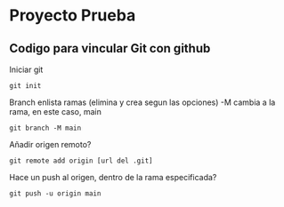 # Proyecto Prueba
## Codigo para vincular Git con github

Iniciar git
~~~
git init
~~~

Branch enlista ramas (elimina y crea segun las opciones) -M cambia a la rama, en este caso, main
~~~
git branch -M main
~~~

Añadir origen remoto?
~~~
git remote add origin [url del .git]
~~~

Hace un push al origen, dentro de la rama especificada?
~~~
git push -u origin main
~~~
